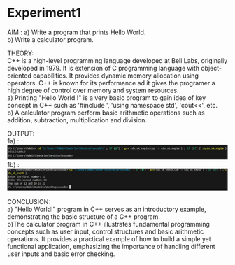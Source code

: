 # Experiment1 <br>

AIM : a) Write a program that prints Hello World. <br>
      b) Write a calculator program. <br>

THEORY: <br>
C++ is a high-level programming language developed at Bell Labs, originally developed in 1979. It is extension of C programming language with object-oriented capabilities. It provides dynamic memory allocation using operators. C++ is known for its performance ad it gives the programer a high degree of control over memory and system resources. <br>
  a) Printing "Hello World !" is a very basic program to gain idea of key concept in C++ such as '#include <iostream>', 'using namespace std', 'cout<<', etc. <br>
  b) A calculator program perform basic arithmetic operations such as addition, subtraction, multiplication and division. <br>

OUTPUT: <br>
1a) : <br>
![exp1a](https://github.com/sarakanyal03/CDS_Experiment1/blob/main/Screenshot%202024-07-30%20220921.png)
1b) : <br>
![exp1b](https://github.com/sarakanyal03/CDS_Experiment1/blob/main/Screenshot%202024-07-30%20222651.png)

CONCLUSION: <br>
a) "Hello World!" program in C++ serves as an introductory example, demonstrating the basic structure of a C++ program. <br>
b)The calculator program in C++ illustrates fundamental programming concepts such as user input, control structures and basic arithmetic operations. It provides a practical example of how to build a simple yet functional application, emphasizing the importance of handling different user inputs and basic error checking. <br>
